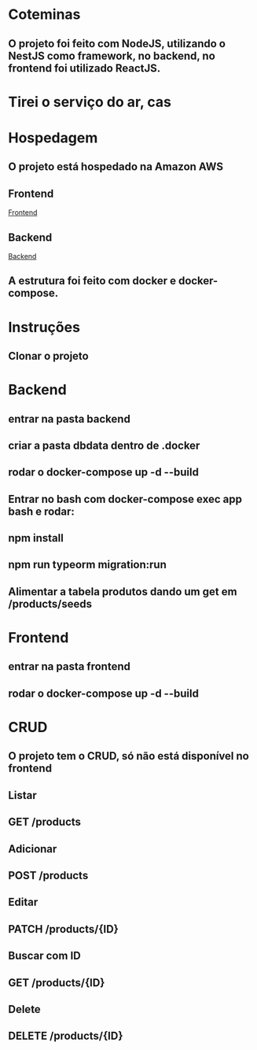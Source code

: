 # Coteminas

## O projeto foi feito com NodeJS, utilizando o NestJS como framework, no backend, no frontend foi utilizado ReactJS.

# Tirei o serviço do ar, cas

# Hospedagem

## O projeto está hospedado na Amazon AWS

## Frontend

<a href="http://ec2-18-230-11-12.sa-east-1.compute.amazonaws.com:3001" target="_blank">Frontend</a>

## Backend

<a href="http://ec2-18-230-11-12.sa-east-1.compute.amazonaws.com:3002" target="_blank">Backend</a>

## A estrutura foi feito com docker e docker-compose.

# Instruções

## Clonar o projeto

# Backend

## entrar na pasta backend

## criar a pasta dbdata dentro de .docker

## rodar o docker-compose up -d --build

## Entrar no bash com docker-compose exec app bash e rodar:

## npm install

## npm run typeorm migration:run

## Alimentar a tabela produtos dando um get em /products/seeds

# Frontend

## entrar na pasta frontend

## rodar o docker-compose up -d --build

# CRUD

## O projeto tem o CRUD, só não está disponível no frontend

## Listar
## GET /products

## Adicionar
## POST /products

## Editar
## PATCH /products/{ID}

## Buscar com ID
## GET /products/{ID}

## Delete
## DELETE /products/{ID}
